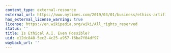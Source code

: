 ```yaml
---
content_type: external-resource
external_url: https://www.nytimes.com/2019/03/01/business/ethics-artificial-intelligence.html
has_external_license_warning: true
license: https://en.wikipedia.org/wiki/All_rights_reserved
status: ''
title: Is Ethical A.I. Even Possible?
uid: e12dc848-5ec2-4c25-a957-f6ba7f04df97
wayback_url: ''
---
```

